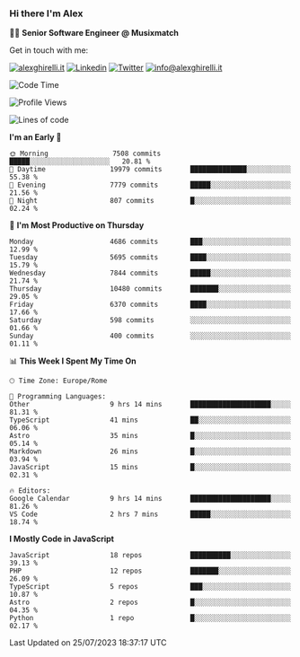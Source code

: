 ### Hi there I'm Alex

👨‍💻 __Senior Software Engineer @ Musixmatch__

Get in touch with me:

[![alexghirelli.it](https://img.shields.io/static/v1?label=alexghirelli.it&message=%20&color=red&logo=&style=flat-square&logoColor=white)](https://www.alexghirelli.it/)
[![Linkedin](https://img.shields.io/static/v1?label=Linkedin&message=%20&color=blue&logo=Linkedin&style=flat-square&logoColor=white)](https://linkedin.com/in/alexghirelli)
[![Twitter](https://img.shields.io/static/v1?label=Twitter&message=%20&color=blue&logo=Twitter&style=flat-square&logoColor=white)](https://twitter.com/alexGhirelli)
[![info@alexghirelli.it](https://img.shields.io/static/v1?label=info@alexghirelli.it&message=%20&color=red&logo=gmail&style=flat-square&logoColor=white)](mailto:info@alexghirelli.it)

<!--START_SECTION:waka-->
![Code Time](http://img.shields.io/badge/Code%20Time-7%2C499%20hrs%2039%20mins-blue)

![Profile Views](http://img.shields.io/badge/Profile%20Views-0-blue)

![Lines of code](https://img.shields.io/badge/From%20Hello%20World%20I%27ve%20Written-75.2%20million%20lines%20of%20code-blue)

**I'm an Early 🐤** 

```text
🌞 Morning                7508 commits        █████░░░░░░░░░░░░░░░░░░░░   20.81 % 
🌆 Daytime                19979 commits       ██████████████░░░░░░░░░░░   55.38 % 
🌃 Evening                7779 commits        █████░░░░░░░░░░░░░░░░░░░░   21.56 % 
🌙 Night                  807 commits         █░░░░░░░░░░░░░░░░░░░░░░░░   02.24 % 
```
📅 **I'm Most Productive on Thursday** 

```text
Monday                   4686 commits        ███░░░░░░░░░░░░░░░░░░░░░░   12.99 % 
Tuesday                  5695 commits        ████░░░░░░░░░░░░░░░░░░░░░   15.79 % 
Wednesday                7844 commits        █████░░░░░░░░░░░░░░░░░░░░   21.74 % 
Thursday                 10480 commits       ███████░░░░░░░░░░░░░░░░░░   29.05 % 
Friday                   6370 commits        ████░░░░░░░░░░░░░░░░░░░░░   17.66 % 
Saturday                 598 commits         ░░░░░░░░░░░░░░░░░░░░░░░░░   01.66 % 
Sunday                   400 commits         ░░░░░░░░░░░░░░░░░░░░░░░░░   01.11 % 
```


📊 **This Week I Spent My Time On** 

```text
🕑︎ Time Zone: Europe/Rome

💬 Programming Languages: 
Other                    9 hrs 14 mins       ████████████████████░░░░░   81.31 % 
TypeScript               41 mins             ██░░░░░░░░░░░░░░░░░░░░░░░   06.06 % 
Astro                    35 mins             █░░░░░░░░░░░░░░░░░░░░░░░░   05.14 % 
Markdown                 26 mins             █░░░░░░░░░░░░░░░░░░░░░░░░   03.94 % 
JavaScript               15 mins             █░░░░░░░░░░░░░░░░░░░░░░░░   02.31 % 

🔥 Editors: 
Google Calendar          9 hrs 14 mins       ████████████████████░░░░░   81.26 % 
VS Code                  2 hrs 7 mins        █████░░░░░░░░░░░░░░░░░░░░   18.74 % 
```

**I Mostly Code in JavaScript** 

```text
JavaScript               18 repos            ██████████░░░░░░░░░░░░░░░   39.13 % 
PHP                      12 repos            ███████░░░░░░░░░░░░░░░░░░   26.09 % 
TypeScript               5 repos             ███░░░░░░░░░░░░░░░░░░░░░░   10.87 % 
Astro                    2 repos             █░░░░░░░░░░░░░░░░░░░░░░░░   04.35 % 
Python                   1 repo              █░░░░░░░░░░░░░░░░░░░░░░░░   02.17 % 
```




 Last Updated on 25/07/2023 18:37:17 UTC
<!--END_SECTION:waka-->
